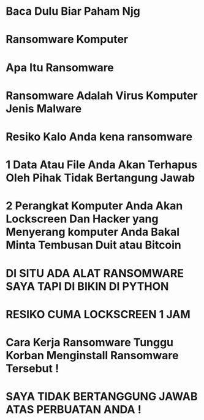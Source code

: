 # Baca Dulu Biar Paham Njg

# Ransomware Komputer

# Apa Itu Ransomware

# Ransomware Adalah Virus Komputer Jenis Malware

# Resiko Kalo Anda kena ransomware

# 1 Data Atau File Anda Akan Terhapus Oleh Pihak Tidak Bertangung Jawab

# 2 Perangkat Komputer Anda Akan Lockscreen  Dan Hacker yang Menyerang komputer Anda  Bakal Minta Tembusan Duit atau Bitcoin 

# DI SITU ADA ALAT RANSOMWARE SAYA TAPI DI BIKIN DI PYTHON

# RESIKO CUMA   LOCKSCREEN 1 JAM 

# Cara Kerja Ransomware Tunggu Korban Menginstall  Ransomware Tersebut !


# SAYA TIDAK BERTANGGUNG JAWAB ATAS  PERBUATAN ANDA !
